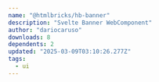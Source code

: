 ```yaml
---
name: "@htmlbricks/hb-banner"
description: "Svelte Banner WebComponent"
author: "dariocaruso"
downloads: 8
dependents: 2
updated: "2025-03-09T03:10:26.277Z"
tags: 
  - ui
---
```


